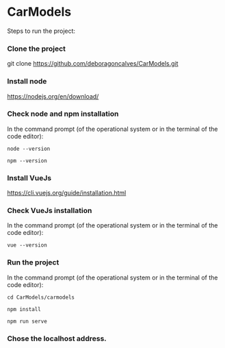 # CarModels

Steps to run the project:

### Clone the project

git clone https://github.com/deboragoncalves/CarModels.git

### Install node

https://nodejs.org/en/download/

### Check node and npm installation 

In the command prompt (of the operational system or in the terminal of the code editor):

    node --version

    npm --version

### Install VueJs

https://cli.vuejs.org/guide/installation.html

### Check VueJs installation

In the command prompt (of the operational system or in the terminal of the code editor):

    vue --version

### Run the project 

In the command prompt (of the operational system or in the terminal of the code editor): 

    cd CarModels/carmodels

    npm install 

    npm run serve

### Chose the localhost address.

